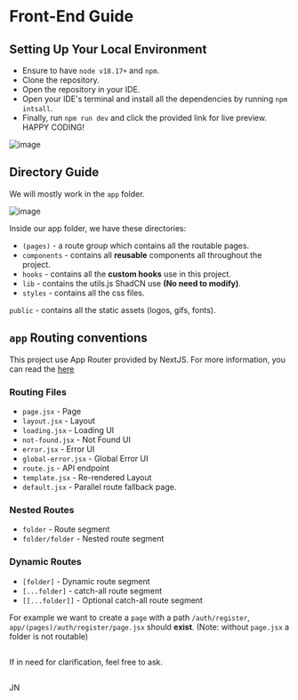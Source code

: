 # Front-End Guide 

## Setting Up Your Local Environment

- Ensure to have `node v18.17+` and `npm`.
- Clone the repository.
- Open the repository in your IDE.
- Open your IDE's terminal and install all the dependencies by running `npm intsall`. 
- Finally, run `npm run dev` and click the provided link for live preview. HAPPY CODING!

![image](https://github.com/Himati-UP-Mindanao/himati-website/assets/85869308/b8747ccd-7203-4171-8c52-592d9c0c86b7)

## Directory Guide 

We will mostly work in the `app` folder.

![image](https://github.com/Himati-UP-Mindanao/himati-website/assets/85869308/e1db70f3-ae0e-46ee-b007-4b841f9c5f82)

Inside our app folder, we have these directories: 
- `(pages)` - a route group which contains all the routable pages.
- `components` - contains all **reusable** components all throughout the project.
- `hooks` - contains all the **custom hooks** use in this project. 
- `lib` - contains the utils.js ShadCN use **(No need to modify)**.
- `styles` - contains all the css files.

`public` - contains all the static assets (logos, gifs, fonts). 

## `app` Routing conventions

This project use App Router provided by NextJS. For more information, you can read the [here](https://nextjs.org/docs/getting-started/project-structure)

### Routing Files 

- `page.jsx` - Page
- `layout.jsx` - Layout
- `loading.jsx` - Loading UI
- `not-found.jsx` - Not Found UI
- `error.jsx` - Error UI
- `global-error.jsx` - Global Error UI 
- `route.js` - API endpoint
- `template.jsx` - Re-rendered Layout
- `default.jsx` - Parallel route fallback page.

### Nested Routes
- `folder` - Route segment
- `folder/folder` - Nested route segment

### Dynamic Routes
- `[folder]` - Dynamic route segment
- `[...folder]` - catch-all route segment
- `[[...folder]]` - Optional catch-all route segment

For example we want to create a `page` with a path `/auth/register`, `app/(pages)/auth/register/page.jsx` should **exist**. (Note: without `page.jsx` a folder is not routable)

## 

If in need for clarification, feel free to ask.

##

JN
